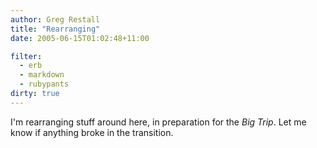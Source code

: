 ```yaml
---
author: Greg Restall
title: "Rearranging"
date: 2005-06-15T01:02:48+11:00

filter:
  - erb
  - markdown
  - rubypants
dirty: true
---
```


I'm rearranging stuff around here, in preparation for the <em>Big Trip</em>.  Let me know if anything broke in the transition.  
